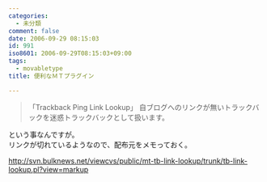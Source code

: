 ```yaml
---
categories:
  - 未分類
comment: false
date: 2006-09-29 08:15:03
id: 991
iso8601: 2006-09-29T08:15:03+09:00
tags:
  - movabletype
title: 便利なＭＴプラグイン

---
```


<div class="entry-body">
  <blockquote>「Trackback Ping Link Lookup」
    自ブログへのリンクが無いトラックバックを迷惑トラックバックとして扱います。 </blockquote>

  <p>という事なんですが。<br />
    リンクが切れているようなので、配布元をメモっておく。</p>

  <p><a href="http://svn.bulknews.net/viewcvs/public/mt-tb-link-lookup/trunk/tb-link-lookup.pl?view=markup">http://svn.bulknews.net/viewcvs/public/mt-tb-link-lookup/trunk/tb-link-lookup.pl?view=markup</a></p>
</div>
